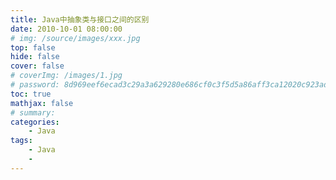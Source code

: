 ```yaml
---
title: Java中抽象类与接口之间的区别
date: 2010-10-01 08:00:00
# img: /source/images/xxx.jpg
top: false
hide: false
cover: false
# coverImg: /images/1.jpg
# password: 8d969eef6ecad3c29a3a629280e686cf0c3f5d5a86aff3ca12020c923adc6c92
toc: true
mathjax: false
# summary:
categories:
    - Java
tags:
    - Java
    - 
---
```

